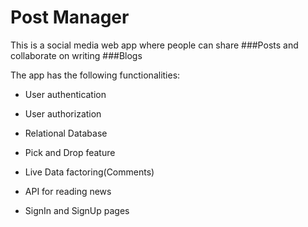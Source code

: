 # Post Manager

This is a social media web app where people can share ###Posts and collaborate on writing ###Blogs

The app has the following functionalities:

* User authentication

* User authorization

* Relational Database

* Pick and Drop feature

* Live Data factoring(Comments)

* API for reading news

* SignIn and SignUp pages

